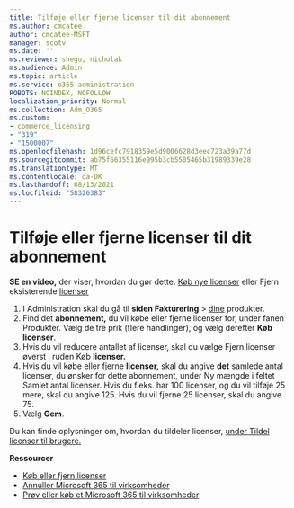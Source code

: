 ```yaml
---
title: Tilføje eller fjerne licenser til dit abonnement
ms.author: cmcatee
author: cmcatee-MSFT
manager: scotv
ms.date: ''
ms.reviewer: shegu, nicholak
ms.audience: Admin
ms.topic: article
ms.service: o365-administration
ROBOTS: NOINDEX, NOFOLLOW
localization_priority: Normal
ms.collection: Adm_O365
ms.custom:
- commerce_licensing
- "319"
- "1500007"
ms.openlocfilehash: 1d96cefc7918359e5d9006628d3eec723a39a77d
ms.sourcegitcommit: ab75f66355116e995b3cb5505465b31989339e28
ms.translationtype: MT
ms.contentlocale: da-DK
ms.lasthandoff: 08/13/2021
ms.locfileid: "58326383"
---
```

# <a name="add-or-remove-licenses-for-your-subscription"></a>Tilføje eller fjerne licenser til dit abonnement

**SE en video,** der viser, hvordan du gør dette: [Køb nye licenser](https://go.microsoft.com/fwlink/p/?linkid=2154857) eller Fjern eksisterende [licenser](https://go.microsoft.com/fwlink/p/?linkid=2154938)

1. I Administration skal du gå til **siden Fakturering**  >  [dine](https://go.microsoft.com/fwlink/p/?linkid=842054) produkter.
2. Find det **abonnement,** du vil købe eller fjerne licenser for, under fanen Produkter. Vælg de tre prik (flere handlinger), og vælg derefter **Køb licenser**.
3. Hvis du vil reducere antallet af licenser,  skal du vælge Fjern licenser øverst i ruden Køb **licenser.**
4. Hvis du vil købe eller fjerne **licenser,** skal du angive **det** samlede antal licenser, du ønsker for dette abonnement, under Ny mængde i feltet Samlet antal licenser. Hvis du f.eks. har 100 licenser, og du vil tilføje 25 mere, skal du angive 125. Hvis du vil fjerne 25 licenser, skal du angive 75.
5. Vælg **Gem**.

Du kan finde oplysninger om, hvordan du tildeler licenser, [under Tildel licenser til brugere.](https://docs.microsoft.com/microsoft-365/admin/manage/assign-licenses-to-users)

**Ressourcer**
  
- [Køb eller fjern licenser](https://docs.microsoft.com/microsoft-365/commerce/licenses/buy-licenses)
- [Annuller Microsoft 365 til virksomheder](https://docs.microsoft.com/microsoft-365/commerce/subscriptions/cancel-your-subscription)
- [Prøv eller køb et Microsoft 365 til virksomheder](https://docs.microsoft.com/microsoft-365/commerce/try-or-buy-microsoft-365)